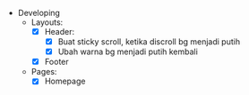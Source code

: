 - Developing
  - Layouts:
    - [X] Header:
      - [X] Buat sticky scroll, ketika discroll bg menjadi putih
      - [X] Ubah warna bg menjadi putih kembali
    - [X] Footer

  - Pages:
    - [X] Homepage
